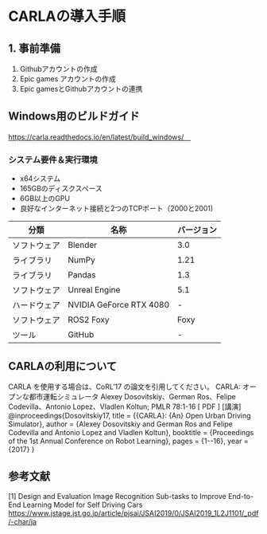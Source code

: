 # CARLAの導入手順
## 1. 事前準備
1. Githubアカウントの作成　　
2. Epic games アカウントの作成　　
3. Epic gamesとGithubアカウントの連携　　

## Windows用のビルドガイド　　
https://carla.readthedocs.io/en/latest/build_windows/　

### システム要件＆実行環境

- x64システム
- 165GBのディスクスペース
- 6GB以上のGPU
- 良好なインターネット接続と2つのTCPポート（2000と2001)  

| 分類    | 名称          | バージョン |
| ------- | ------------- | ---------- |
| ソフトウェア | Blender       | 3.0        |
| ライブラリ | NumPy         | 1.21       |
| ライブラリ | Pandas        | 1.3        |
| ソフトウェア | Unreal Engine | 5.1        |
| ハードウェア | NVIDIA GeForce RTX 4080 | -         |
| ソフトウェア | ROS2 Foxy    | Foxy       |
| ツール   | GitHub        | -          |

## CARLAの利用について
CARLA を使用する場合は、CoRL'17 の論文を引用してください。
CARLA: オープンな都市運転シミュレータ
Alexey Dosovitskiy、German Ros、Felipe Codevilla、Antonio Lopez、Vladlen Koltun; PMLR 78:1-16 [ PDF ] [講演]
@inproceedings{Dosovitskiy17,
  title = {{CARLA}: {An} Open Urban Driving Simulator},
  author = {Alexey Dosovitskiy and German Ros and Felipe Codevilla and Antonio Lopez and Vladlen Koltun},
  booktitle = {Proceedings of the 1st Annual Conference on Robot Learning},
  pages = {1--16},
  year = {2017}
}
## 参考文献
[1] Design and Evaluation Image Recognition Sub-tasks to Improve
End-to-End Learning Model for Self Driving Cars  
https://www.jstage.jst.go.jp/article/pjsai/JSAI2019/0/JSAI2019_1L2J1101/_pdf/-char/ja
